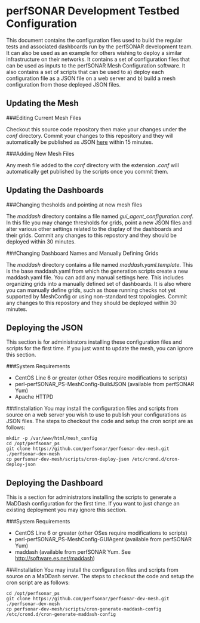perfSONAR Development Testbed Configuration
============================================

This document contains the configuration files used to build the regular tests and associated dashboards run by the perfSONAR development team. It can also be used as an example for others wishing to deploy a similar infrastructure on their networks. It contains a set of configuration files that can be used as inputs to the perfSONAR Mesh Configuration software. It also contains a set of scripts that can be used to a) deploy each configuration file as a JSON file on a web server and b) build a mesh configuration from those deployed JSON files.

Updating the Mesh
-----------------

###Editing Current Mesh Files

Checkout this source code repository then make your changes under the *conf* directory. Commit your changes to this repository and they will automatically be published as JSON [here](http://ps-test.ctc.grnoc.iu.edu/mesh_config/testbed.json) within 15 minutes.

###Adding New Mesh Files

Any mesh file added to the *conf* directory with the extension *.conf* will automatically get published by the scripts once you commit them.

Updating the Dashboards
-----------------------

###Changing thesholds and pointing at new mesh files

The *maddash* directory contains a file named *gui_agent_configuration.conf*. In this file you may change thresholds for grids, point a new JSON files and alter various other settings related to the display of the dashboards and their grids. Commit any changes to this repostory and they should be deployed within 30 minutes.

###Changing Dashboard Names and Manually Defining Grids

The *maddash* directory contains a file named *maddash.yaml.template*. This is the base maddash.yaml from which the generation scripts create a new maddash.yaml file. You can add any manual settings here. This includes organizing grids into a manually defined set of dashboards. It is also where you can manually define grids, such as those running checks not yet supported by MeshConfig or using non-standard test topologies. Commit any changes to this repostory and they should be deployed within 30 minutes.

Deploying the JSON
------------------
This section is for administrators installing these configuration files and scripts for the first time. If you just want to update the mesh, you can ignore this section.

###System Requirements
 * CentOS Line 6 or greater (other OSes require modifications to scripts)
 * perl-perfSONAR_PS-MeshConfig-BuildJSON (available from perfSONAR Yum)
 * Apache HTTPD

###Installation
You may install the configuration files and scripts from source on a web server you wish to use to publish your configurations as JSON files. The steps to checkout the code and setup the cron script are as follows:
```
mkdir -p /var/www/html/mesh_config
cd /opt/perfsonar_ps
git clone https://github.com/perfsonar/perfsonar-dev-mesh.git ./perfsonar-dev-mesh
cp perfsonar-dev-mesh/scripts/cron-deploy-json /etc/crond.d/cron-deploy-json
```

Deploying the Dashboard
-----------------------
This is a section for administrators installing the scripts to generate a MaDDash configuration for the first time. If you want to just change an existing deployment you may ignore this section. 

###System Requirements
 * CentOS Line 6 or greater (other OSes require modifications to scripts)
 * perl-perfSONAR_PS-MeshConfig-GUIAgent (available from perfSONAR Yum)
 * maddash (available from perfSONAR Yum. See http://software.es.net/maddash)

###Installation
You may install the configuration files and scripts from source on a MaDDash server. The steps to checkout the code and setup the cron script are as follows:

```
cd /opt/perfsonar_ps
git clone https://github.com/perfsonar/perfsonar-dev-mesh.git ./perfsonar-dev-mesh
cp perfsonar-dev-mesh/scripts/cron-generate-maddash-config /etc/crond.d/cron-generate-maddash-config
```


